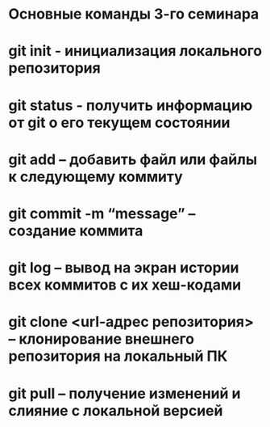 # Основные команды 3-го семинара

# git init - инициализация локального репозитория

# git status - получить информацию от git о его текущем состоянии

# git add – добавить файл или файлы к следующему коммиту

# git commit -m “message” – создание коммита

# git log – вывод на экран истории всех коммитов с их хеш-кодами

# git clone <url-адрес репозитория> – клонирование внешнего репозитория на  локальный ПК

# git pull – получение изменений и слияние с локальной версией